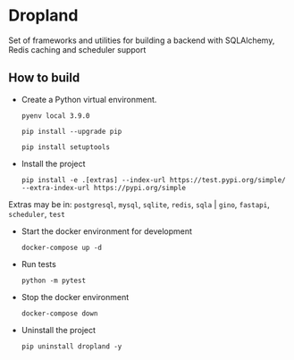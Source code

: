Dropland
========

Set of frameworks and utilities for building a backend with SQLAlchemy, Redis caching and scheduler support


How to build
------------

- Create a Python virtual environment.

    ``pyenv local 3.9.0``

    ``pip install --upgrade pip``

    ``pip install setuptools``


- Install the project

    ``pip install -e .[extras] --index-url https://test.pypi.org/simple/ --extra-index-url https://pypi.org/simple``


Extras may be in: `postgresql`, `mysql`, `sqlite`, `redis`, `sqla` | `gino`, `fastapi`, `scheduler`, `test`


- Start the docker environment for development

    ``docker-compose up -d``


- Run tests

    ``python -m pytest``


- Stop the docker environment

    ``docker-compose down``


- Uninstall the project

    ``pip uninstall dropland -y``
